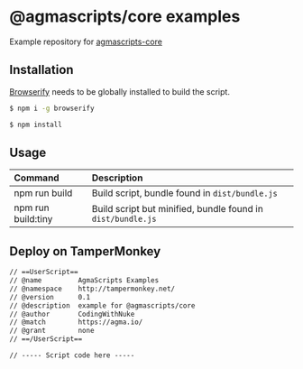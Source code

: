 # @agmascripts/core examples
Example repository for [agmascripts-core](https://github.com/agmascripts/core)

## Installation
[Browserify](http://browserify.org/) needs to be globally installed to build the script.
```bash
$ npm i -g browserify
```
```bash
$ npm install
```

## Usage

| Command            | Description                                                 |
| :----------------- | :---------------------------------------------------------- |
| npm run build      | Build script, bundle found in `dist/bundle.js`              |
| npm run build:tiny | Build script but minified, bundle found in `dist/bundle.js` |

## Deploy on TamperMonkey
```txt
// ==UserScript==
// @name         AgmaScripts Examples
// @namespace    http://tampermonkey.net/
// @version      0.1
// @description  example for @agmascripts/core
// @author       CodingWithNuke
// @match        https://agma.io/
// @grant        none
// ==/UserScript==

// ----- Script code here -----
```